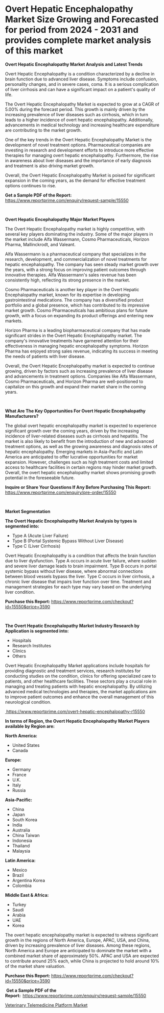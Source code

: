 <p><h1>Overt Hepatic Encephalopathy Market Size Growing and Forecasted for period from 2024 - 2031 and provides complete market analysis of this market</h1></p><p><strong>Overt Hepatic Encephalopathy Market Analysis and Latest Trends</strong></p>
<p><p>Overt Hepatic Encephalopathy is a condition characterized by a decline in brain function due to advanced liver disease. Symptoms include confusion, personality changes, and in severe cases, coma. It is a serious complication of liver cirrhosis and can have a significant impact on a patient's quality of life.</p><p>The Overt Hepatic Encephalopathy Market is expected to grow at a CAGR of 5.00% during the forecast period. This growth is mainly driven by the increasing prevalence of liver diseases such as cirrhosis, which in turn leads to a higher incidence of overt hepatic encephalopathy. Additionally, advancements in medical technology and increasing healthcare expenditure are contributing to the market growth.</p><p>One of the key trends in the Overt Hepatic Encephalopathy Market is the development of novel treatment options. Pharmaceutical companies are investing in research and development efforts to introduce more effective therapies for managing overt hepatic encephalopathy. Furthermore, the rise in awareness about liver diseases and the importance of early diagnosis and treatment is also driving market growth.</p><p>Overall, the Overt Hepatic Encephalopathy Market is poised for significant expansion in the coming years, as the demand for effective treatment options continues to rise.</p></p>
<p><strong>Get a Sample PDF of the Report:&nbsp;</strong> <a href="https://www.reportprime.com/enquiry/request-sample/15550">https://www.reportprime.com/enquiry/request-sample/15550</a></p>
<p>&nbsp;</p>
<p><strong>Overt Hepatic Encephalopathy Major Market Players</strong></p>
<p><p>The Overt Hepatic Encephalopathy market is highly competitive, with several key players dominating the industry. Some of the major players in the market include Alfa Wassermann, Cosmo Pharmaceuticals, Horizon Pharma, Mallinckrodt, and Valeant.</p><p>Alfa Wassermann is a pharmaceutical company that specializes in the research, development, and commercialization of novel treatments for hepatic encephalopathy. The company has seen steady market growth over the years, with a strong focus on improving patient outcomes through innovative therapies. Alfa Wassermann's sales revenue has been consistently high, reflecting its strong presence in the market.</p><p>Cosmo Pharmaceuticals is another key player in the Overt Hepatic Encephalopathy market, known for its expertise in developing gastrointestinal medications. The company has a diversified product portfolio and a global presence, which has contributed to its impressive market growth. Cosmo Pharmaceuticals has ambitious plans for future growth, with a focus on expanding its product offerings and entering new markets.</p><p>Horizon Pharma is a leading biopharmaceutical company that has made significant strides in the Overt Hepatic Encephalopathy market. The company's innovative treatments have garnered attention for their effectiveness in managing hepatic encephalopathy symptoms. Horizon Pharma has enjoyed strong sales revenue, indicating its success in meeting the needs of patients with liver disease.</p><p>Overall, the Overt Hepatic Encephalopathy market is expected to continue growing, driven by factors such as increasing prevalence of liver disease and advancements in treatment options. Companies like Alfa Wassermann, Cosmo Pharmaceuticals, and Horizon Pharma are well-positioned to capitalize on this growth and expand their market share in the coming years.</p></p>
<p>&nbsp;</p>
<p><strong>What Are The Key Opportunities For Overt Hepatic Encephalopathy Manufacturers?</strong></p>
<p><p>The global overt hepatic encephalopathy market is expected to experience significant growth over the coming years, driven by the increasing incidence of liver-related diseases such as cirrhosis and hepatitis. The market is also likely to benefit from the introduction of new and advanced treatment options, as well as the growing awareness and diagnosis rates of hepatic encephalopathy. Emerging markets in Asia-Pacific and Latin America are anticipated to offer lucrative opportunities for market expansion. However, challenges such as high treatment costs and limited access to healthcare facilities in certain regions may hinder market growth. Overall, the overt hepatic encephalopathy market shows promising growth potential in the foreseeable future.</p></p>
<p><strong>Inquire or Share Your Questions If Any Before Purchasing This Report:</strong> <a href="https://www.reportprime.com/enquiry/pre-order/15550">https://www.reportprime.com/enquiry/pre-order/15550</a></p>
<p>&nbsp;</p>
<p><strong>Market Segmentation</strong></p>
<p><strong>The Overt Hepatic Encephalopathy Market Analysis by types is segmented into:</strong></p>
<p><ul><li>Type A (Acute Liver Failure)</li><li>Type B (Portal Systemic Bypass Without Liver Disease)</li><li>Type C (Liver Cirrhosis)</li></ul></p>
<p><p>Overt Hepatic Encephalopathy is a condition that affects the brain function due to liver dysfunction. Type A occurs in acute liver failure, where sudden and severe liver damage leads to brain impairment. Type B occurs in portal systemic bypass without liver disease, where abnormal connections between blood vessels bypass the liver. Type C occurs in liver cirrhosis, a chronic liver disease that impairs liver function over time. Treatment and management strategies for each type may vary based on the underlying liver condition.</p></p>
<p><strong>Purchase this Report:&nbsp;</strong><a href="https://www.reportprime.com/checkout?id=15550&price=3590">https://www.reportprime.com/checkout?id=15550&price=3590</a></p>
<p>&nbsp;</p>
<p><strong>The Overt Hepatic Encephalopathy Market Industry Research by Application is segmented into:</strong></p>
<p><ul><li>Hospitals</li><li>Research Institutes</li><li>Clinics</li><li>Others</li></ul></p>
<p><p>Overt Hepatic Encephalopathy Market applications include hospitals for providing diagnostic and treatment services, research institutes for conducting studies on the condition, clinics for offering specialized care to patients, and other healthcare facilities. These sectors play a crucial role in managing and treating patients with hepatic encephalopathy. By utilizing advanced medical technologies and therapies, the market applications aim to improve patient outcomes and enhance the overall management of this neurological condition.</p></p>
<p><a href="https://www.reportprime.com/overt-hepatic-encephalopathy-r15550">&nbsp;https://www.reportprime.com/overt-hepatic-encephalopathy-r15550</a></p>
<p><strong>In terms of Region, the Overt Hepatic Encephalopathy Market Players available by Region are:</strong></p>
<p>
    <p> <strong> North America: </strong>
        <ul>
            <li>United States</li>
            <li>Canada</li>
        </ul>
        </p> 
    <p> <strong> Europe: </strong>
        <ul>
            <li>Germany</li>
            <li>France</li>
            <li>U.K.</li>
            <li>Italy</li>
            <li>Russia</li>
        </ul>
        </p> 
    <p> <strong> Asia-Pacific: </strong>
        <ul>
            <li>China</li>
            <li>Japan</li>
            <li>South Korea</li>
            <li>India</li>
            <li>Australia</li>
            <li>China Taiwan</li>
            <li>Indonesia</li>
            <li>Thailand</li>
            <li>Malaysia</li>
        </ul>
        </p> 
    <p> <strong> Latin America: </strong>
        <ul>
            <li>Mexico</li>
            <li>Brazil</li>
            <li>Argentina Korea</li>
            <li>Colombia</li>
        </ul>
        </p> 
    <p> <strong> Middle East & Africa: </strong>
        <ul>
            <li>Turkey</li>
            <li>Saudi</li>
            <li>Arabia</li>
            <li>UAE</li>
            <li>Korea</li>
        </ul>
    </p>
    </p>
<p><p>The overt hepatic encephalopathy market is expected to witness significant growth in the regions of North America, Europe, APAC, USA, and China, driven by increasing prevalence of liver diseases. Among these regions, North America and Europe are anticipated to dominate the market with a combined market share of approximately 50%. APAC and USA are expected to contribute around 25% each, while China is projected to hold around 10% of the market share valuation.</p></p>
<p><strong>Purchase this Report: </strong><a href="https://www.reportprime.com/checkout?id=15550&price=3590">https://www.reportprime.com/checkout?id=15550&price=3590</a></p>
<p>&nbsp;<strong>Get a Sample PDF of the Report:&nbsp;&nbsp;</strong><a href="https://www.reportprime.com/enquiry/request-sample/15550">https://www.reportprime.com/enquiry/request-sample/15550</a></p>
<p><strong></strong></p>
<p><p><a href="https://github.com/julian6Skinner/Market-Research-Report-List-1/blob/main/veterinary-telemedicine-platform-market.md">Veterinary Telemedicine Platform Market</a></p></p>